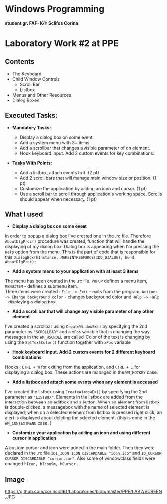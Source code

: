 # Windows Programming
#### student gr. FAF-161: Sclifos Corina
# Laboratory Work #2 at PPE

## Contents

  - The Keyboard
  - Child Window Controls
    - Scroll Bar
    - Listbox
  - Menus and Other Resources
  - Dialog Boxes


## Executed Tasks:
  - **Mandatory Tasks:**
    - Display a dialog box on some event.
    - Add a system menu with 3+ items.
    - Add a scrollbar that changes a visible parameter of on element.
    - Hook keyboard input. Add 2 custom events for key combinations.

  - **Tasks With Points:**
    - Add a listbox, attach events to it. (2 pt)
    - Add 2 scroll bars that will manage main window size or position. (1 pt)
    - Customize the application by adding an icon and cursor. (1 pt)
    - Use a scroll bar to scroll through application's working space. Scrolls should appear when necessary. (1 pt)

## What I used

  - **Display a dialog box on some event**

In order to popup a dialog box I've created one in the .rc file. Therefore `AboutDlgProc()` procedure was created, function that will handle the displaying of my dialog box. Dialog box is appearing when I'm pressing the `Help` option from the menu. This is the part of code that is responsible for this `DialogBox(hInstance, MAKEINTRESOURCE(IDD_DIALOG), hwnd, AboutDlgProc);`

  - **Add a system menu to your application with at least 3 items**

The menu has been created in the .rc file. `POPUP` defines a menu item, `MENUITEM` - defines a submenu item. <br> Three items were created : `File -> Exit` - exits from the program, `Actions -> Change background color` - changes background color and `Help -> Help` - displaying a dialog box.

  - **Add a scroll bar that will change any visible parameter of any other element**

I've created a scrollbar using `CreateWindowEx()` by specifying the 2nd parameter as `"SCROLLBAR"` and a `xPos` variable that is changing the way messages in the `WM_HSCROLL` are called. Color of the text is changing by using the `SetTextColor()` function together with `xPos` variable

  - **Hook keyboard input. Add 2 custom events for 2 different keyboard combinations**

Hooks : `CTRL + W` for exiting from the application, and `CTRL + I` for displaying a dialog box. These actions are managed in the `WM_HOTKEY` case.

  - **Add a listbox and attach some events when any element is accessed**

I've created the listbox using `CreateWindowEx()` by specifying the 2nd parameter as `"LISTBOX"`. Elements in the listbox are added from the interaction between an editbox and a button. When an element from listbox is double-clicked, a messagebox with the name of selected element is displayed; when on a selected element from listbox is pressed right click, an alert is displayed about deleting the selected element. (this is done in the `WM_CONTEXTMENU` case. )

  - **Customize your application by adding an icon and using different cursor in application**

A custom cursor and icon were added in the main folder. Then they were declared in the .rc file `IDI_ICON ICON DISCARDABLE "icon.ico"`
and `ID_CURSOR CURSOR DISCARDABLE "cursor.cur"`. Also some of windowclass fields were changed `hIcon, hIconSm, hCursor` .

## Image
https://github.com/corincic161/Laboratories/blob/master/PPE/LAB2/SCREEN.JPG

